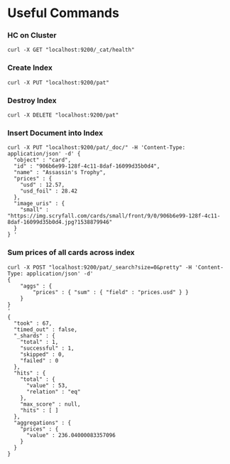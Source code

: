 # Useful Commands

### HC on Cluster

```curl -X GET "localhost:9200/_cat/health" ```

### Create Index

```curl -X PUT "localhost:9200/pat"```

### Destroy Index

```curl -X DELETE "localhost:9200/pat"```

### Insert Document into Index

```
curl -X PUT "localhost:9200/pat/_doc/" -H 'Content-Type: application/json' -d' {
  "object" : "card",
  "id" : "906b6e99-128f-4c11-8daf-16099d35b0d4",
  "name" : "Assassin's Trophy",
  "prices" : {
    "usd" : 12.57,
    "usd_foil" : 28.42
  },
  "image_uris" : {
    "small" : "https://img.scryfall.com/cards/small/front/9/0/906b6e99-128f-4c11-8daf-16099d35b0d4.jpg?1538879946"
  }
} '
```

### Sum prices of all cards across index

```
curl -X POST "localhost:9200/pat/_search?size=0&pretty" -H 'Content-Type: application/json' -d'
{
    "aggs" : {
        "prices" : { "sum" : { "field" : "prices.usd" } }
    }
}
'
{
  "took" : 67,
  "timed_out" : false,
  "_shards" : {
    "total" : 1,
    "successful" : 1,
    "skipped" : 0,
    "failed" : 0
  },
  "hits" : {
    "total" : {
      "value" : 53,
      "relation" : "eq"
    },
    "max_score" : null,
    "hits" : [ ]
  },
  "aggregations" : {
    "prices" : {
      "value" : 236.04000083357096
    }
  }
}
```